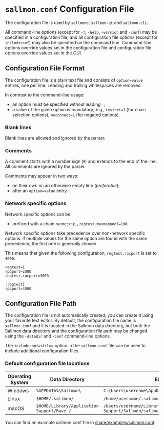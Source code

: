 # `sallmon.conf` Configuration File

The configuration file is used by `sallmond`, `sallmon-qt` and `sallmon-cli`.

All command-line options (except for `-?`, `-help`, `-version` and `-conf`) may be specified in a configuration file, and all configuration file options (except for `includeconf`) may also be specified on the command line. Command-line options override values set in the configuration file and configuration file options override values set in the GUI.

## Configuration File Format

The configuration file is a plain text file and consists of `option=value` entries, one per line. Leading and trailing whitespaces are removed.

In contrast to the command-line usage:
- an option must be specified without leading `-`;
- a value of the given option is mandatory; e.g., `testnet=1` (for chain selection options), `noconnect=1` (for negated options).

### Blank lines

Blank lines are allowed and ignored by the parser.

### Comments

A comment starts with a number sign (`#`) and extends to the end of the line. All comments are ignored by the parser.

Comments may appear in two ways:
- on their own on an otherwise empty line (_preferable_);
- after an `option=value` entry.

### Network specific options

Network specific options can be:
- prefixed with a chain name; e.g., `regtest.maxmempool=100`.

Network specific options take precedence over non-network specific options.
If multiple values for the same option are found with the same precedence, the
first one is generally chosen.

This means that given the following configuration, `regtest.rpcport` is set to `3000`:

```
regtest=1
rpcport=2000
regtest.rpcport=3000

[regtest]
rpcport=4000
```

## Configuration File Path

The configuration file is not automatically created; you can create it using your favorite text editor. By default, the configuration file name is `sallmon.conf` and it is located in the Sallmon data directory, but both the Sallmon data directory and the configuration file path may be changed using the `-datadir` and `-conf` command-line options.

The `includeconf=<file>` option in the `sallmon.conf` file can be used to include additional configuration files.

### Default configuration file locations

Operating System | Data Directory | Example Path
-- | -- | --
Windows | `%APPDATA%\Sallmon\` | `C:\Users\username\AppData\Roaming\Sallmon\sallmon.conf`
Linux | `$HOME/.sallmon/` | `/home/username/.sallmon/sallmon.conf`
macOS | `$HOME/Library/Application Support/Rave /` | `/Users/username/Library/Application Support/Sallmon/sallmon.conf`

You can find an example sallmon.conf file in [share/examples/sallmon.conf](../share/examples/sallmon.conf).

